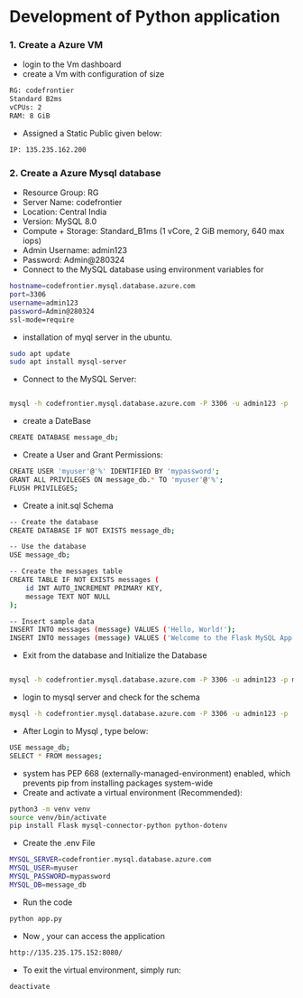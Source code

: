 # Development of Python application
### 1. Create a Azure VM
- login to the Vm dashboard
- create a Vm with configuration of size
```sh
RG: codefrontier
Standard B2ms
vCPUs: 2
RAM: 8 GiB
```
- Assigned a Static Public given below:
```sh
IP: 135.235.162.200
```
### 2. Create a Azure Mysql database 
- Resource Group: RG
- Server Name: codefrontier
- Location: Central India
- Version: MySQL 8.0
- Compute + Storage: Standard_B1ms (1 vCore, 2 GiB memory, 640 max iops)
- Admin Username: admin123
- Password: Admin@280324
- Connect to the MySQL database using environment variables for
```sh
hostname=codefrontier.mysql.database.azure.com
port=3306
username=admin123
password=Admin@280324
ssl-mode=require
```
- installation of myql server in the ubuntu.
```sh
sudo apt update
sudo apt install mysql-server
```
- Connect to the MySQL Server:
```sh

mysql -h codefrontier.mysql.database.azure.com -P 3306 -u admin123 -p

```
- create a DateBase
```sh
CREATE DATABASE message_db;
```
- Create a User and Grant Permissions:
```sh
CREATE USER 'myuser'@'%' IDENTIFIED BY 'mypassword';
GRANT ALL PRIVILEGES ON message_db.* TO 'myuser'@'%';
FLUSH PRIVILEGES;
```
- Create a init.sql Schema 
```sh
-- Create the database
CREATE DATABASE IF NOT EXISTS message_db;

-- Use the database
USE message_db;

-- Create the messages table
CREATE TABLE IF NOT EXISTS messages (
    id INT AUTO_INCREMENT PRIMARY KEY,
    message TEXT NOT NULL
);

-- Insert sample data
INSERT INTO messages (message) VALUES ('Hello, World!');
INSERT INTO messages (message) VALUES ('Welcome to the Flask MySQL App!');
```
- Exit from the database and Initialize the Database
```sh

mysql -h codefrontier.mysql.database.azure.com -P 3306 -u admin123 -p message_db < init.sql
```
- login to mysql server and check for the schema
```sh
mysql -h codefrontier.mysql.database.azure.com -P 3306 -u admin123 -p
```
- After Login to Mysql , type below:
```sh
USE message_db;
SELECT * FROM messages;
```
- system has PEP 668 (externally-managed-environment) enabled, which prevents pip from installing packages system-wide
- Create and activate a virtual environment (Recommended):
```sh
python3 -m venv venv
source venv/bin/activate
pip install Flask mysql-connector-python python-dotenv
```
- Create the .env File
```sh
MYSQL_SERVER=codefrontier.mysql.database.azure.com
MYSQL_USER=myuser
MYSQL_PASSWORD=mypassword
MYSQL_DB=message_db
```
- Run the code 
```sh
python app.py
```
- Now , your can access the application 
```sh
http://135.235.175.152:8080/
```

- To exit the virtual environment, simply run:
```sh
deactivate
```